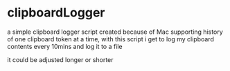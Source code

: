 # clipboardLogger
a simple clipboard logger script created because of Mac supporting history of one clipboard token at a time, with this script i get to log my clipboard contents every 10mins and log it to a file

it could be adjusted longer or shorter

